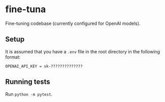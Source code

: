 # fine-tuna

Fine-tuning codebase (currently configured for OpenAI models).

## Setup

It is assumed that you have a `.env` file in the root directory in the following format:

```
OPENAI_API_KEY = sk-??????????????
```

## Running tests

Run `python -m pytest`.